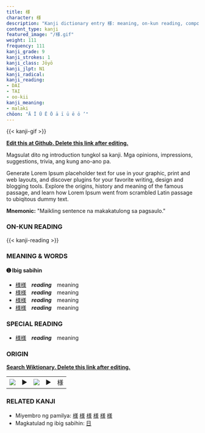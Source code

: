 ```yaml
---
title: 様
character: 様
description: "Kanji dictionary entry 様: meaning, on-kun reading, compounds, origin, related kanji"
content_type: kanji
featured_image: "/様.gif"
weight: 111
frequency: 111
kanji_grade: 9
kanji_strokes: 1
kanji_class: Jōyō
kanji_jlpt: N1
kanji_radical: 
kanji_reading: 
- DAI
- TAI
- oo-kii
kanji_meaning:
- malaki
chōon: "Ā Ī Ū Ē Ō ā ī ū ē ō ’"
---
```

[//]: # (Don't edit the line below. Kanji animated GIF code is automatically generated.)
{{< kanji-gif >}}

[//]: # (Edit below this line.)

**[Edit this at Github. Delete this link after editing.](https://github.com/tim0g/tim/tree/main/content/kanji/様/index.md)**

Magsulat dito ng introduction tungkol sa kanji. Mga opinions, impressions, suggestions, trivia, ang kung ano-ano pa.

Generate Lorem Ipsum placeholder text for use in your graphic, print and web layouts, and discover plugins for your favorite writing, design and blogging tools. Explore the origins, history and meaning of the famous passage, and learn how Lorem Ipsum went from scrambled Latin passage to ubiqitous dummy text.
 
**Mnemonic:** "Maikling sentence na makakatulong sa pagsaulo."

### ON-KUN READING

[//]: # (Don't edit the line below. ON-KUN READING code is automatically generated.)
{{< kanji-reading >}}

### MEANING & WORDS

#### ➊ **Ibig sabihin**
  - [様](../様)[様](../様)　***reading***　meaning
  - [様](../様)[様](../様)　***reading***　meaning
  - [様](../様)[様](../様)　***reading***　meaning
  - [様](../様)[様](../様)　***reading***　meaning

### SPECIAL READING
  - [様](../様)[様](../様)　***reading***　meaning

### ORIGIN

**[Search Wiktionary. Delete this link after editing.](https://wiktionary.org/wiki/様)**
<table class="kanji-table"><tr><td>
<img src="60px-様-bronze.svg.png">
</td><td>▶</td><td>
<img src="60px-様-oracle.svg.png">
</td><td>▶</td>
<td class="kanji-origin">様</td>
</tr></table>

### RELATED KANJI
- Miyembro ng pamilya: [様](../様) [様](../様) [様](../様) [様](../様) [様](../様) [様](../様)
- Magkatulad ng ibig sabihin: [日](../日)
